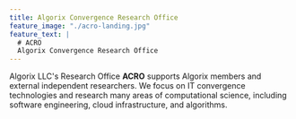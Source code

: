 ```yaml
---
title: Algorix Convergence Research Office
feature_image: "./acro-landing.jpg"
feature_text: |
  # ACRO
  Algorix Convergence Research Office
---
```


Algorix LLC's Research Office **ACRO** supports Algorix members and external independent researchers. We focus on IT convergence technologies and research many areas of computational science, including software engineering, cloud infrastructure, and algorithms.
